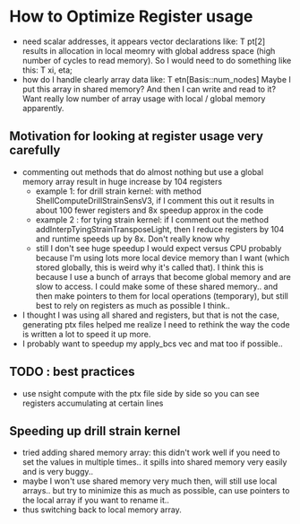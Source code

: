 # How to Optimize Register usage

* need scalar addresses, it appears vector declarations like:
T pt[2]
results in allocation in local meomry with global address space (high number of cycles to read memory). So I would need to do something like this:
T xi, eta;
* how do I handle clearly array data like:
T etn[Basis::num_nodes]
Maybe I put this array in shared memory?
And then I can write and read to it?
Want really low number of array usage with local / global memory apparently.

## Motivation for looking at register usage very carefully
* commenting out methods that do almost nothing but use a global memory array result in huge increase by 104 registers
    * example 1: for drill strain kernel: with method ShellComputeDrillStrainSensV3, if I comment this out it results in about 100 fewer registers and 8x speedup approx in the code
    * example 2 : for tying strain kernel: if I comment out the method addInterpTyingStrainTransposeLight, then I reduce registers by 104 and runtime speeds up by 8x. Don't really know why
    * still I don't see huge speedup I would expect versus CPU probably because I'm using lots more local device memory than I want (which stored globally, this is weird why it's called that). I think this is because I use a bunch of arrays that become global memory and are slow to access. I could make some of these shared memory.. and then make pointers to them for local operations (temporary), but still best to rely on registers as much as possible I think..
* I thought I was using all shared and registers, but that is not the case, generating ptx files helped me realize I need to rethink the way the code is written a lot to speed it up more.
* I probably want to speedup my apply_bcs vec and mat too if possible..

## TODO : best practices
* use nsight compute with the ptx file side by side so you can see registers accumulating at certain lines

## Speeding up drill strain kernel
* tried adding shared memory array: this didn't work well if you need to set the values in multiple times.. it spills into shared memory very easily and is very buggy..
* maybe I won't use shared memory very much then, will still use local arrays.. but try to minimize this as much as possible, can use pointers to the local array if you want to rename it..
* thus switching back to local memory array.